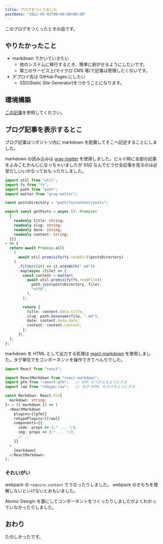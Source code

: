 ```yaml
---
title: ブログをつくりました
postDate: "2021-05-01T00:00:00+09:00"
---
```


このブログをつくったときの話です。

## やりたかったこと

- markdown でかいていきたい
  - 他のシステムに移行するとき、簡単に剥がせるようにしたいです。
  - 第三のサービス上(マイクロ CMS 等)で記事は管理したくないです。
- デプロイ先は GitHub Pages にしたい
  - SSG(Static Site Generator)をつかうことになります。

## 環境構築

[この記事](/articles/20210430-nextjs)を参照してください。

## ブログ記事を表示するとこ

ブログ記事はリポジトリ内に markdown を配置してそこへ記述することにしました。

markdown の読み込みは [gray-matter](https://github.com/jonschlinkert/gray-matter)
を使用しました。ビルド時に全部の記事をよみこむかんじになっちゃいましたが SSG なんでどうせ全記事を見るのは必至だしいいかなっておもったりしました。

```typescript
import util from "util";
import fs from "fs";
import path from "path";
import matter from "gray-matter";

const postsDirectory = "path/to/content/posts";

export const getPosts = async (): Promise<
  {
    readonly title: string;
    readonly slug: string;
    readonly date: string;
    readonly content: string;
  }[]
> => {
  return await Promise.all(
    (
      await util.promisify(fs.readdir)(postsDirectory)
    )
      .filter((it) => it.endsWith(".md"))
      .map(async (file) => {
        const content = matter(
          await util.promisify(fs.readFile)(
            path.join(postsDirectory, file),
            "utf8",
          ),
        );

        return {
          title: content.data.title,
          slug: path.basename(file, ".md"),
          date: content.data.date,
          content: content.content,
        };
      }),
  );
};
```

markdown を HTML として出力する処理は
[react-markdown](https://github.com/remarkjs/react-markdown)
を使用しました。タグ単位でをコンポーネントを操作できてべんりでした。

```typescript
import React from "react";

import ReactMarkdown from "react-markdown";
import gfm from "remark-gfm";   // GFM をつかえるようにする
import raw from "rehype-raw";   // 生の HTML をかけるようにする

const Markdown: React.FC<{
  markdown: string;
}> = ({ markdown }) => (
  <ReactMarkdown
    plugins={[gfm]}
    rehypePlugins={[raw]}
    components={{
      code: props => (/* ... */),
      img: props => (/* ... */),
      // ...
    }}
  >
    {markdown}
  </ReactMarkdown>
);
```

### それいがい

webpack の `require.context` でうなったりしました。 webpack のきもちを理解しないといけないとおもいました。

Atomic Desigin を基にしてコンポーネントをつくったりしましたがよくわかっていなかったりしました。

## おわり

たのしかったです。
